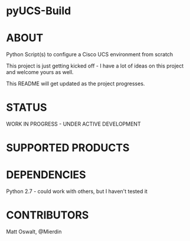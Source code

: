 pyUCS-Build
===========




ABOUT
===========
Python Script(s) to configure a Cisco UCS environment from scratch

This project is just getting kicked off - I have a lot of ideas on this project and welcome yours as well. 

This README will get updated as the project progresses.

STATUS
===========
WORK IN PROGRESS - UNDER ACTIVE DEVELOPMENT

SUPPORTED PRODUCTS
===========


DEPENDENCIES
===========
Python 2.7 - could work with others, but I haven't tested it


CONTRIBUTORS
===========
Matt Oswalt, @Mierdin
